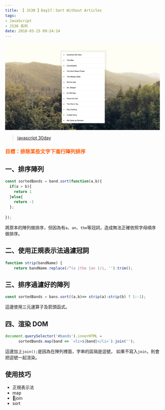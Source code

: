 ```yaml
---
title: 【 JS30 】Day17：Sort Without Articles
tags:
- JavaScript
- JS30 系列
date: 2018-03-15 09:24:14
---
```

![](/img/js30day/small16.jpg)

> [javascript 30day](https://javascript30.com/)

<!-- more -->

### <span style="color:#ff5900">目標：排除某些文字下進行陣列排序</span>

## 一、排序陣列

```js
const sortedBands = band.sort(function(a,b){
  if(a > b){
    return 1
  }else{
    return -1
  };

});
```

將原本的陣列做排序，但因為有`a`、`an`、`the`等冠詞，造成無法正確依照字母順序做排序。

## 二、使用正規表示法過濾冠詞

```js
function strip(bandName) {
    return bandName.replace(/^(a |the |an )/i, '').trim();

```

## 三、排序過濾好的陣列

```js
const sortedBands = bans.sort((a,b)=> strip(a):strip(b) ? 1:-1);
```
這邊使用三元運算子及箭頭函式。

## 四、渲染 DOM

```js
document.querySelector('#bands').innerHTML = 
      sortedBands.map(band => `<li>${band}</li>`).join('');
```
這邊加上`join();`是因為在陣列裡面，字串的區隔是逗號，
如果不寫入`join`，則會把逗號一起渲染。

## 使用技巧

- 正規表示法
- map
- join
- sort